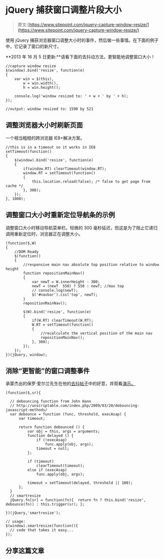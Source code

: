 # jQuery 捕获窗口调整片段大小

> 原文:[https://www.sitepoint.com/jquery-capture-window-resize/](https://www.sitepoint.com/jquery-capture-window-resize/)

使用 jQuery 捕获浏览器窗口调整大小时的事件，然后做一些事情。在下面的例子中，它记录了窗口的新尺寸。

**2013 年 16 月 5 日更新:**请看下面的去抖动方法，更智能地调整窗口大小！

```
//capture window resize
$(window).bind('resize', function(e)
{
    var win = $(this),
        w = win.width(),
        h = win.height();

    console.log('window resized to: ' + w + ' by ' + h);
});

//output: window resized to: 1598 by 521
```

## 调整浏览器大小时刷新页面

一个相当粗糙的跨浏览器 IE8+解决方案。

```
//this is in a timeout so it works in IE8
setTimeout(function()
{
    $(window).bind('resize', function(e)
    {
        if(window.RT) clearTimeout(window.RT);
        window.RT = setTimeout(function()
        {
            this.location.reload(false); /* false to get page from cache */
        }, 300);        
    });
}, 1000);
```

## 调整窗口大小时重新定位导航条的示例

调整窗口大小时移动导航菜单栏。轻微的 300 毫秒延迟，但这是为了阻止它递归调用重新定位时，浏览器正在调整大小。

```
(function($,W)
{
    //DOM Ready
    $(function()
    {
        //responsive main nav absolute top position relative to window height
        function repositionMainNav()
        {
            var newT = W.innerHeight - 300;
            newT = (newT  550) ? 550 : newT; //max top
            // console.log(newT);
            $('#navbar').css('top', newT);
        }
        repositionMainNav();

        $(W).bind('resize', function(e)
        {
            if(W.RT) clearTimeout(W.RT);
            W.RT = setTimeout(function()
            {
                //recalculate the vertical position of the main nav
                repositionMainNav();
            }, 300);
        });
    });
})(jQuery, window);
```

## 消除“更智能”的窗口调整事件

承蒙杰出的保罗·爱尔兰先生在他的[去抖帖子](http://paulirish.com/2009/throttled-smartresize-jquery-event-handler/)中的好意，并观看[演示。](http://paulirish.com/demo/resize)

```
(function($,sr){

  // debouncing function from John Hann
  // http://unscriptable.com/index.php/2009/03/20/debouncing-javascript-methods/
  var debounce = function (func, threshold, execAsap) {
      var timeout;

      return function debounced () {
          var obj = this, args = arguments;
          function delayed () {
              if (!execAsap)
                  func.apply(obj, args);
              timeout = null;
          };

          if (timeout)
              clearTimeout(timeout);
          else if (execAsap)
              func.apply(obj, args);

          timeout = setTimeout(delayed, threshold || 100);
      };
  }
  // smartresize 
  jQuery.fn[sr] = function(fn){  return fn ? this.bind('resize', debounce(fn)) : this.trigger(sr); };

})(jQuery,'smartresize');

// usage:
$(window).smartresize(function(){
  // code that takes it easy...
});
```

## 分享这篇文章